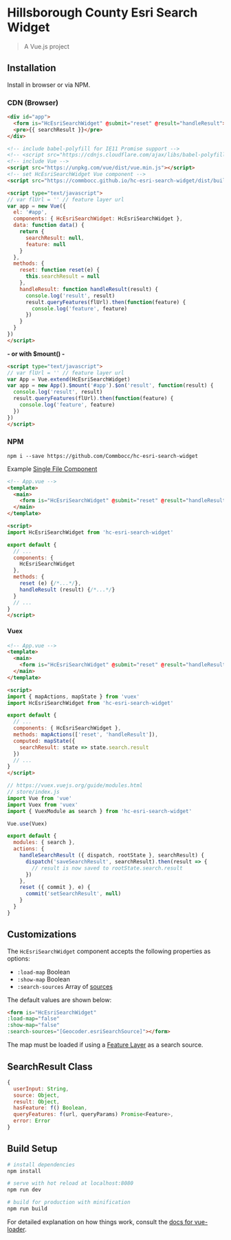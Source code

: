 # Hillsborough County Esri Search Widget

> A Vue.js project

## Installation

Install in browser or via NPM.

### CDN (Browser)

```html
<div id="app">
  <form is="HcEsriSearchWidget" @submit="reset" @result="handleResult"></form>
  <pre>{{ searchResult }}</pre>
</div>

<!-- include babel-polyfill for IE11 Promise support -->
<!-- <script src="https://cdnjs.cloudflare.com/ajax/libs/babel-polyfill/6.26.0/polyfill.min.js"></script> -->
<!-- include Vue -->
<script src="https://unpkg.com/vue/dist/vue.min.js"></script>
<!-- set HcEsriSearchWidget Vue component -->
<script src="https://commbocc.github.io/hc-esri-search-widget/dist/build.js"></script>

<script type="text/javascript">
// var flUrl = '' // feature layer url
var app = new Vue({
  el: '#app',
  components: { HcEsriSearchWidget: HcEsriSearchWidget },
  data: function data() {
    return {
      searchResult: null,
      feature: null
    }
  },
  methods: {
    reset: function reset(e) {
      this.searchResult = null
    },
    handleResult: function handleResult(result) {
      console.log('result', result)
      result.queryFeatures(flUrl).then(function(feature) {
        console.log('feature', feature)
      })
    }
  }
})
</script>
```

**- or with $mount() -**

```html
<script type="text/javascript">
// var flUrl = '' // feature layer url
var App = Vue.extend(HcEsriSearchWidget)
var app = new App().$mount('#app').$on('result', function(result) {
  console.log('result', result)
  result.queryFeatures(flUrl).then(function(feature) {
    console.log('feature', feature)
  })
})
</script>
```

### NPM

`npm i --save https://github.com/Commbocc/hc-esri-search-widget`

Example [Single File Component](https://vuejs.org/v2/guide/single-file-components.html)

```html
<!-- App.vue -->
<template>
  <main>
    <form is="HcEsriSearchWidget" @submit="reset" @result="handleResult"></form>
  </main>
</template>

<script>
import HcEsriSearchWidget from 'hc-esri-search-widget'

export default {
  // ...
  components: {
    HcEsriSearchWidget
  },
  methods: {
    reset (e) {/*...*/},
    handleResult (result) {/*...*/}
  }
  // ...
}
</script>
```

#### Vuex

```html
<!-- App.vue -->
<template>
  <main>
    <form is="HcEsriSearchWidget" @submit="reset" @result="handleResult"></form>
  </main>
</template>

<script>
import { mapActions, mapState } from 'vuex'
import HcEsriSearchWidget from 'hc-esri-search-widget'

export default {
  // ...
  components: { HcEsriSearchWidget },
  methods: mapActions(['reset', 'handleResult']),
  computed: mapState({
    searchResult: state => state.search.result
  })
  // ...
}
</script>
```

```js
// https://vuex.vuejs.org/guide/modules.html
// store/index.js
import Vue from 'vue'
import Vuex from 'vuex'
import { VuexModule as search } from 'hc-esri-search-widget'

Vue.use(Vuex)

export default {
  modules: { search },
  actions: {
    handleSearchResult ({ dispatch, rootState }, searchResult) {
      dispatch('saveSearchResult', searchResult).then(result => {
        // result is now saved to rootState.search.result
      })
    },
    reset ({ commit }, e) {
      commit('setSearchResult', null)
    }
  }
}
```

## Customizations

The `HcEsriSearchWidget` component accepts the following properties as options:

* `:load-map` Boolean
* `:show-map` Boolean
* `:search-sources` Array of [sources](https://developers.arcgis.com/javascript/latest/api-reference/esri-widgets-Search.html#sources)

The default values are shown below:

```html
<form is="HcEsriSearchWidget"
:load-map="false"
:show-map="false"
:search-sources="[Geocoder.esriSearchSource]"></form>
```

The map must be loaded if using a [Feature Layer](https://developers.arcgis.com/javascript/latest/api-reference/esri-widgets-Search.html#FeatureLayerSource) as a search source.

## SearchResult Class

```js
{  
  userInput: String,
  source: Object,
  result: Object,
  hasFeature: f() Boolean,
  queryFeatures: f(url, queryParams) Promise<Feature>,
  error: Error
}
```

## Build Setup

``` bash
# install dependencies
npm install

# serve with hot reload at localhost:8080
npm run dev

# build for production with minification
npm run build
```

For detailed explanation on how things work, consult the [docs for vue-loader](http://vuejs.github.io/vue-loader).
